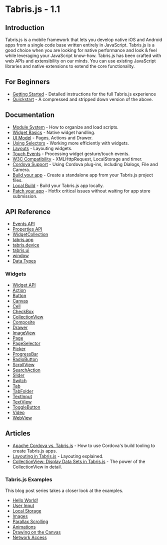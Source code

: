 # Tabris.js - 1.1

## Introduction

Tabris.js is a mobile framework that lets you develop native iOS and Android apps from a single code base written entirely in JavaScript. Tabris.js is a good choice when you are looking for native performance and look & feel while leveraging your JavaScript know-how. Tabris.js has been crafted with web APIs and extensibility on our minds. You can use existing JavaScript libraries and native extensions to extend the core functionality.

## For Beginners
- [Getting Started](getting-started.md) - Detailed instructions for the full Tabris.js experience
- [Quickstart](quickstart.md) - A compressed and stripped down version of the above.

## Documentation
- [Module System](modules.md) - How to organize and load scripts.
- [Widget Basics](widget-basics.md) - Native widget handling.
- [UI Model](ui.md) - Pages, Actions and Drawer.
- [Using Selectors](selector.md) - Working more efficiently with widgets.
- [Layouts](layout.md) - Layouting widgets.
- [Touch Events](touch.md) - Processing widget gesture/touch events.
- [W3C Compatibility](w3c-api.md) - XMLHttpRequest, LocalStorage and timer.
- [Cordova Support](cordova.md) - Using Cordova plug-ins, including Dialogs, File and Camera.
- [Build your app](build.md) - Create a standalone app from your Tabris.js project files.
- [Local Build](local-build.md) - Build your Tabris.js app locally.
- [Patch your app](patch.md) - Hotfix critical issues without waiting for app store submission.

## API Reference

- [Events API](api/Events.md)
- [Properties API](api/Properties.md)
- [WidgetCollection](api/WidgetCollection.md)
- [tabris.app](api/app.md)
- [tabris.device](api/device.md)
- [tabris.ui](api/ui.md)
- [window](api/window.md)
- [Data Types](types.md)

### Widgets
- [Widget API](api/Widget.md)
- [Action](api/Action.md)
- [Button](api/Button.md)
- [Canvas](api/Canvas.md)
- [Cell](api/Cell.md)
- [CheckBox](api/CheckBox.md)
- [CollectionView](api/CollectionView.md)
- [Composite](api/Composite.md)
- [Drawer](api/Drawer.md)
- [ImageView](api/ImageView.md)
- [Page](api/Page.md)
- [PageSelector](api/PageSelector.md)
- [Picker](api/Picker.md)
- [ProgressBar](api/ProgressBar.md)
- [RadioButton](api/RadioButton.md)
- [ScrollView](api/ScrollView.md)
- [SearchAction](api/SearchAction.md)
- [Slider](api/Slider.md)
- [Switch](api/Switch.md)
- [Tab](api/Tab.md)
- [TabFolder](api/TabFolder.md)
- [TextInput](api/TextInput.md)
- [TextView](api/TextView.md)
- [ToggleButton](api/ToggleButton.md)
- [Video](api/Video.md)
- [WebView](api/WebView.md)

## Articles
- [Apache Cordova vs. Tabris.js](http://eclipsesource.com/blogs/2015/03/02/apache-cordova-vs-tabris-js/) - How to use Cordova's build tooling to create Tabris.js apps.
- [Layouting in Tabris.js](http://eclipsesource.com/blogs/2015/02/19/layouting-in-tabris-js/) - Layouting explained.
- [CollectionView: Display Data Sets in Tabris.js](http://eclipsesource.com/blogs/2015/02/16/collectionview-display-data-sets-in-tabris-js/) - The power of the CollectionView in detail.

### Tabris.js Examples
This blog post series takes a closer look at the examples.

- [Hello World!](http://eclipsesource.com/blogs/2015/02/20/tabris-js-examples-hello-world/)
- [User Input](http://eclipsesource.com/blogs/2015/02/25/tabris-js-examples-user-input/)
- [Local Storage](http://eclipsesource.com/blogs/2015/03/04/tabris-js-examples-local-storage/)
- [Images](http://eclipsesource.com/blogs/2015/03/10/tabris-js-examples-images/)
- [Parallax Scrolling](http://eclipsesource.com/blogs/2015/03/24/tabris-js-examples-parallax-scrolling/)
- [Animations](http://eclipsesource.com/blogs/2015/04/14/tabris-js-examples-animations/)
- [Drawing on the Canvas](http://eclipsesource.com/blogs/2015/04/15/tabris-js-examples-drawing-on-the-canvas/)
- [Network Access](http://eclipsesource.com/blogs/2015/04/24/tabris-js-examples-network-access/)
